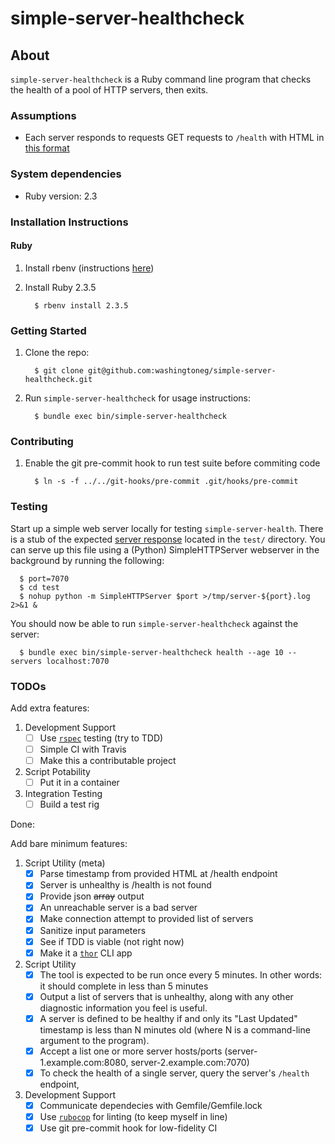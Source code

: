 simple-server-healthcheck
=========================

## About

`simple-server-healthcheck` is a Ruby command line program that checks the health of a pool of HTTP servers, then exits.

### Assumptions

  * Each server responds to requests GET requests to `/health` with HTML in [this format](https://github.com/washingtoneg/simple-server-healthcheck/blob/master/test/health)


### System dependencies

  * Ruby version: 2.3

### Installation Instructions

#### Ruby

  1. Install rbenv (instructions [here](https://github.com/rbenv/rbenv#installation))

  1. Install Ruby 2.3.5

      ```
        $ rbenv install 2.3.5
      ```

### Getting Started

  1. Clone the repo:

      ```
        $ git clone git@github.com:washingtoneg/simple-server-healthcheck.git
      ```

  1. Run `simple-server-healthcheck` for usage instructions:

      ```
        $ bundle exec bin/simple-server-healthcheck
      ```

### Contributing

  1. Enable the git pre-commit hook to run test suite before commiting code

      ```
        $ ln -s -f ../../git-hooks/pre-commit .git/hooks/pre-commit
      ```

### Testing

Start up a simple web server locally for testing `simple-server-health`. There is a stub of the expected [server response](https://github.com/washingtoneg/simple-server-healthcheck/blob/master/test/health) located in the `test/` directory. You can serve up this file using a (Python) SimpleHTTPServer webserver in the background by running the following:

  ```
    $ port=7070
    $ cd test
    $ nohup python -m SimpleHTTPServer $port >/tmp/server-${port}.log 2>&1 &
  ```

You should now be able to run `simple-server-healthcheck` against the server:

  ```
    $ bundle exec bin/simple-server-healthcheck health --age 10 --servers localhost:7070
  ```

### TODOs

Add extra features:
  1. Development Support
      - [ ] Use [`rspec`](https://github.com/rspec/rspec) testing (try to TDD)
      - [ ] Simple CI with Travis
      - [ ] Make this a contributable project
  1. Script Potability
      - [ ] Put it in a container
  1. Integration Testing
      - [ ] Build a test rig

Done:

Add bare minimum features:
  1. Script Utility (meta)
      - [X] Parse timestamp from provided HTML at /health endpoint
      - [X] Server is unhealthy is /health is not found
      - [X] Provide json ~~array~~ output
      - [X] An unreachable server is a bad server
      - [X] Make connection attempt to provided list of servers
      - [X] Sanitize input parameters
      - [X] See if TDD is viable (not right now)
      - [X] Make it a [`thor`](https://github.com/erikhuda/thor) CLI app
  1. Script Utility
      - [X] The tool is expected to be run once every 5 minutes. In other words: it should complete in less than 5 minutes
      - [X] Output a list of servers that is unhealthy, along with any other diagnostic information you feel is useful.
      - [x] A server is defined to be healthy if and only its "Last Updated" timestamp is less than N minutes old (where N is a command-line argument to the program).
      - [X] Accept a list one or more server hosts/ports (server-1.example.com:8080, server-2.example.com:7070)
      - [X] To check the health of a single server, query the server's `/health` endpoint,
  1. Development Support
      - [X] Communicate dependecies with Gemfile/Gemfile.lock
      - [X] Use [`rubocop`](https://github.com/bbatsov/rubocop) for linting (to keep myself in line)
      - [X] Use git pre-commit hook for low-fidelity CI
